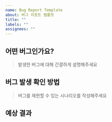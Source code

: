 ```yaml
---
name: Bug Report Template
about: 버그 리포트 템플릿
title: ""
labels: ""
assignees: ""
---
```


## 어떤 버그인가요?

> 발생한 버그에 대해 간결하게 설명해주세요

## 버그 발생 확인 방법

> 버그를 재현할 수 있는 시나리오를 작성해주세요

## 예상 결과
